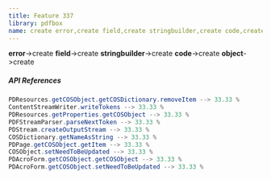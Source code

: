```yaml
---
title: Feature 337
library: pdfbox
name: create error,create field,create stringbuilder,create code,create object
---
```


**error**->create **field**->create **stringbuilder**->create **code**->create **object**->create 

##### API References

```java
PDResources.getCOSObject.getCOSDictionary.removeItem --> 33.33 %
ContentStreamWriter.writeTokens --> 33.33 %
PDResources.getProperties.getCOSObject --> 33.33 %
PDFStreamParser.parseNextToken --> 33.33 %
PDStream.createOutputStream --> 33.33 %
COSDictionary.getNameAsString --> 33.33 %
PDPage.getCOSObject.getItem --> 33.33 %
COSObject.setNeedToBeUpdated --> 33.33 %
PDAcroForm.getCOSObject.getCOSObject --> 33.33 %
PDAcroForm.getCOSObject.setNeedToBeUpdated --> 33.33 %
```
